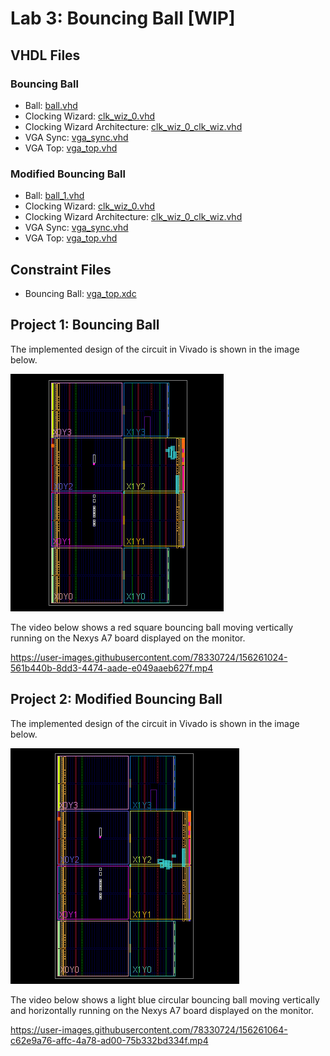 # Lab 3: Bouncing Ball [WIP]

## VHDL Files
### Bouncing Ball
* Ball: [ball.vhd](./ball.vhd)
* Clocking Wizard: [clk_wiz_0.vhd](./clk_wiz_0.vhd)
* Clocking Wizard Architecture: [clk_wiz_0_clk_wiz.vhd](./clk_wiz_0_clk_wiz.vhd)
* VGA Sync: [vga_sync.vhd](./vga_sync.vhd)
* VGA Top: [vga_top.vhd](./vga_top.vhd)

### Modified Bouncing Ball
* Ball: [ball_1.vhd](./ball_1.vhd)
* Clocking Wizard: [clk_wiz_0.vhd](./clk_wiz_0.vhd)
* Clocking Wizard Architecture: [clk_wiz_0_clk_wiz.vhd](./clk_wiz_0_clk_wiz.vhd)
* VGA Sync: [vga_sync.vhd](./vga_sync.vhd)
* VGA Top: [vga_top.vhd](./vga_top.vhd)

## Constraint Files
* Bouncing Ball: [vga_top.xdc](./vga_top.xdc)


## Project 1: Bouncing Ball
The implemented design of the circuit in Vivado is shown in the image below.

![This is an image](https://github.com/Arif12467/Digital-System-Design-AIA/blob/4dd15cb56989e8a29ecfca18ecb0a375a6d04c3e/Assignment-5/implemented_design.png)


The video below shows a red square bouncing ball moving vertically running on the Nexys A7 board displayed on the monitor.

https://user-images.githubusercontent.com/78330724/156261024-561b440b-8dd3-4474-aade-e049aaeb627f.mp4



## Project 2: Modified Bouncing Ball
The implemented design of the circuit in Vivado is shown in the image below.

![This is an image](https://github.com/Arif12467/Digital-System-Design-AIA/blob/4dd15cb56989e8a29ecfca18ecb0a375a6d04c3e/Assignment-5/implemented_design_1.png)

The video below shows a light blue circular bouncing ball moving vertically and horizontally running on the Nexys A7 board displayed on the monitor.

https://user-images.githubusercontent.com/78330724/156261064-c62e9a76-affc-4a78-ad00-75b332bd334f.mp4
